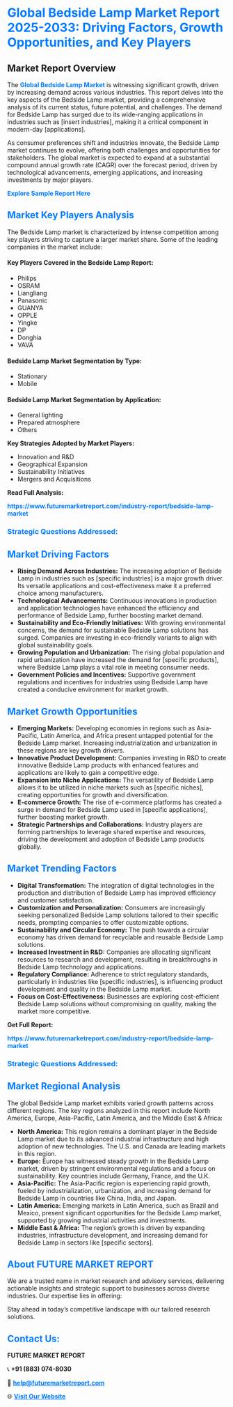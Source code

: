 <h1 style="color: #007BFF;">Global Bedside Lamp Market Report 2025-2033: Driving Factors, Growth Opportunities, and Key Players</h1>

<section id="overview">
<h2>Market Report Overview</h2>
<p>The <a href="https://www.futuremarketreport.com/industry-report/bedside-lamp-market" style="color: #007BFF; text-decoration: none;"><strong>Global Bedside Lamp Market</strong></a> is witnessing significant growth, driven by increasing demand across various industries. This report delves into the key aspects of the Bedside Lamp market, providing a comprehensive analysis of its current status, future potential, and challenges. The demand for Bedside Lamp has surged due to its wide-ranging applications in industries such as [insert industries], making it a critical component in modern-day [applications].</p>
<p>As consumer preferences shift and industries innovate, the Bedside Lamp market continues to evolve, offering both challenges and opportunities for stakeholders. The global market is expected to expand at a substantial compound annual growth rate (CAGR) over the forecast period, driven by technological advancements, emerging applications, and increasing investments by major players.</p>
</section>

<section id="overview">
<p><a href="https://www.futuremarketreport.com/request-sample/reportId=56101" style="color: #007BFF; text-decoration: none;"><strong>Explore Sample Report Here</strong></a></p>
</section>

<section id="key-players">
<h2 style="color: #007BFF;">Market Key Players Analysis</h2>
<p>The Bedside Lamp market is characterized by intense competition among key players striving to capture a larger market share. Some of the leading companies in the market include:</p>
<h4>Key Players Covered in the Bedside Lamp Report:</h4>
<ul><li>Philips</li><li>OSRAM</li><li>Liangliang</li><li>Panasonic</li><li>GUANYA</li><li>OPPLE</li><li>Yingke</li><li>DP</li><li>Donghia</li><li>VAVA</li></ul>
<h4>Bedside Lamp Market Segmentation by Type:</h4>
<ul><li>Stationary</li><li>Mobile</li></ul>

<h4>Bedside Lamp Market Segmentation by Application:</h4>
<ul><li>General lighting</li><li>Prepared atmosphere</li><li>Others</li></ul>
<p><strong>Key Strategies Adopted by Market Players:</strong></p>
<ul>
<li>Innovation and R&D</li>
<li>Geographical Expansion</li>
<li>Sustainability Initiatives</li>
<li>Mergers and Acquisitions</li>
</ul>
</section>

<section>
<p><strong>Read Full Analysis: </strong></p><a href="https://www.futuremarketreport.com/industry-report/bedside-lamp-market" style="color: #007BFF; text-decoration: none;"><strong>https://www.futuremarketreport.com/industry-report/bedside-lamp-market</strong></a>
<h3 style="color: #007BFF;">Strategic Questions Addressed:</h3>
</section>

<section id="driving-factors">
<h2 style="color: #007BFF;">Market Driving Factors</h2>
<ul>
<li><strong>Rising Demand Across Industries:</strong> The increasing adoption of Bedside Lamp in industries such as [specific industries] is a major growth driver. Its versatile applications and cost-effectiveness make it a preferred choice among manufacturers.</li>
<li><strong>Technological Advancements:</strong> Continuous innovations in production and application technologies have enhanced the efficiency and performance of Bedside Lamp, further boosting market demand.</li>
<li><strong>Sustainability and Eco-Friendly Initiatives:</strong> With growing environmental concerns, the demand for sustainable Bedside Lamp solutions has surged. Companies are investing in eco-friendly variants to align with global sustainability goals.</li>
<li><strong>Growing Population and Urbanization:</strong> The rising global population and rapid urbanization have increased the demand for [specific products], where Bedside Lamp plays a vital role in meeting consumer needs.</li>
<li><strong>Government Policies and Incentives:</strong> Supportive government regulations and incentives for industries using Bedside Lamp have created a conducive environment for market growth.</li>
</ul>
</section>

<section id="growth-opportunities">
<h2 style="color: #007BFF;">Market Growth Opportunities</h2>
<ul>
<li><strong>Emerging Markets:</strong> Developing economies in regions such as Asia-Pacific, Latin America, and Africa present untapped potential for the Bedside Lamp market. Increasing industrialization and urbanization in these regions are key growth drivers.</li>
<li><strong>Innovative Product Development:</strong> Companies investing in R&D to create innovative Bedside Lamp products with enhanced features and applications are likely to gain a competitive edge.</li>
<li><strong>Expansion into Niche Applications:</strong> The versatility of Bedside Lamp allows it to be utilized in niche markets such as [specific niches], creating opportunities for growth and diversification.</li>
<li><strong>E-commerce Growth:</strong> The rise of e-commerce platforms has created a surge in demand for Bedside Lamp used in [specific applications], further boosting market growth.</li>
<li><strong>Strategic Partnerships and Collaborations:</strong> Industry players are forming partnerships to leverage shared expertise and resources, driving the development and adoption of Bedside Lamp products globally.</li>
</ul>
</section>

<section id="trending-factors">
<h2 style="color: #007BFF;">Market Trending Factors</h2>
<ul>
<li><strong>Digital Transformation:</strong> The integration of digital technologies in the production and distribution of Bedside Lamp has improved efficiency and customer satisfaction.</li>
<li><strong>Customization and Personalization:</strong> Consumers are increasingly seeking personalized Bedside Lamp solutions tailored to their specific needs, prompting companies to offer customizable options.</li>
<li><strong>Sustainability and Circular Economy:</strong> The push towards a circular economy has driven demand for recyclable and reusable Bedside Lamp solutions.</li>
<li><strong>Increased Investment in R&D:</strong> Companies are allocating significant resources to research and development, resulting in breakthroughs in Bedside Lamp technology and applications.</li>
<li><strong>Regulatory Compliance:</strong> Adherence to strict regulatory standards, particularly in industries like [specific industries], is influencing product development and quality in the Bedside Lamp market.</li>
<li><strong>Focus on Cost-Effectiveness:</strong> Businesses are exploring cost-efficient Bedside Lamp solutions without compromising on quality, making the market more competitive.</li>
</ul>
</section>

<section>
<p><strong>Get Full Report: </strong></p><a href="https://www.futuremarketreport.com/industry-report/bedside-lamp-market" style="color: #007BFF; text-decoration: none;"><strong>https://www.futuremarketreport.com/industry-report/bedside-lamp-market</strong></a>
<h3 style="color: #007BFF;">Strategic Questions Addressed:</h3>
</section>


<section id="regional-analysis">
<h2 style="color: #007BFF;">Market Regional Analysis</h2>
<p>The global Bedside Lamp market exhibits varied growth patterns across different regions. The key regions analyzed in this report include North America, Europe, Asia-Pacific, Latin America, and the Middle East & Africa:</p>
<ul>
<li><strong>North America:</strong> This region remains a dominant player in the Bedside Lamp market due to its advanced industrial infrastructure and high adoption of new technologies. The U.S. and Canada are leading markets in this region.</li>
<li><strong>Europe:</strong> Europe has witnessed steady growth in the Bedside Lamp market, driven by stringent environmental regulations and a focus on sustainability. Key countries include Germany, France, and the U.K.</li>
<li><strong>Asia-Pacific:</strong> The Asia-Pacific region is experiencing rapid growth, fueled by industrialization, urbanization, and increasing demand for Bedside Lamp in countries like China, India, and Japan.</li>
<li><strong>Latin America:</strong> Emerging markets in Latin America, such as Brazil and Mexico, present significant opportunities for the Bedside Lamp market, supported by growing industrial activities and investments.</li>
<li><strong>Middle East & Africa:</strong> The region’s growth is driven by expanding industries, infrastructure development, and increasing demand for Bedside Lamp in sectors like [specific sectors].</li>
</ul>
</section>

<footer>
<h2 style="color: #007BFF;">About FUTURE MARKET REPORT</h2>
<p>We are a trusted name in market research and advisory services, delivering actionable insights and strategic support to businesses across diverse industries. Our expertise lies in offering:</p>

<p>Stay ahead in today’s competitive landscape with our tailored research solutions.</p>

<h2 style="color: #007BFF;">Contact Us:</h2>
<p><strong>FUTURE MARKET REPORT</strong></p>
<p>📞 <strong>+91 (883) 074-8030</strong></p>
<p>📧 <strong><a href="mailto:help@futuremarketreport.com" style="color: #007BFF;">help@futuremarketreport.com</a></strong></p>
<p>🌐 <strong><a href="https://www.futuremarketreport.com/" style="color: #007BFF;">Visit Our Website</a></strong></p>
</footer>